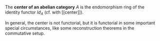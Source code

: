 The __center of an abelian category__ $A$ is the endomorphism ring of the identity functor $Id_A$ (cf. with [[center]]). 

In general, the center is not functorial, but it is functorial in some important special circumstances, like some reconstruction theorems in the commutative setup. 


